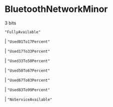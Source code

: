# **BluetoothNetworkMinor**

3 bits

`"FullyAvailable"`

| `"Used01To17Percent"`

| `"Used17To33Percent"`

| `"Used33To50Percent"`

| `"Used50To67Percent"`

| `"Used67To83Percent"`

| `"Used83To99Percent"`

| `"NoServiceAvailable"`
